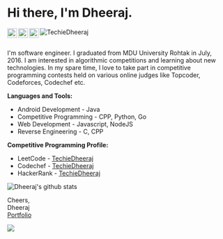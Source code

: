 # Hi there, I'm Dheeraj.

<a href="https://www.linkedin.com/in/dheeraj/">
  <img align="left" alt="Dheeraj Kakkar - LinkedIn" width="22px" src="https://cdn.jsdelivr.net/npm/simple-icons@v3/icons/linkedin.svg"/>
</a>
<a href="mailto:dheeraj.kakkar6@gmail.com">
  <img align="left" alt="Dheeraj Kakkar - Mail" width="22px" src="https://img.icons8.com/ios-glyphs/30/000000/new-post.png"/>
</a>
<a href="https://www.youtube.com/TechieDheeraj">
  <img align="left" alt="Techie Dheeraj - Youtube" width="22px" src="https://cdn.jsdelivr.net/npm/simple-icons@v3/icons/youtube.svg"/>
</a>
<img src="https://komarev.com/ghpvc/?username=TechieDheeraj" alt="TechieDheeraj"/>
<br />
<br />

I'm software engineer. I graduated from MDU University Rohtak in July, 2016. I am interested in algorithmic competitions and learning about new technologies. In my spare time, I love to take part in competitive programming contests held on various online judges like Topcoder, Codeforces, Codechef etc.

**Languages and Tools:**
- Android Development - Java
- Competitive Programming - CPP, Python, Go
- Web Development - Javascript, NodeJS
- Reverse Engineering - C, CPP

**Competitive Programming Profile:**
- LeetCode - [TechieDheeraj](https://www.leetcode.com/TechieDheeraj)
- Codechef - [TechieDheeraj](https://www.codechef.com/users/TechieDheeraj)
- HackerRank - [TechieDheeraj](https://www.hackerrank.com/r00tdk)
<!--
- <a href="https://binarysearch.com/@/TechieDheeraj"><img src="https://binarysearch.com/api/shields/TechieDheeraj"></a><a href="https://codeforces.com/profile/div24ever"><img src="https://run.kaist.ac.kr/badges/codeforces/div24ever.svg"></a>
<a href="https://www.topcoder.com/members/TechieDheeraj"><img src="https://run.kaist.ac.kr/badges/topcoder/TechieDheeraj.svg"></a>
<a href="https://atcoder.jp/users/TechieDheeraj"><img src="https://run.kaist.ac.kr/badges/atcoder/TechieDheeraj.svg"></a>

<a href="https://stackoverflow.com/users/5258585/TechieDheeraj"><img src="https://stackoverflow.com/users/flair/5258585.png?theme=dark" width="208" height="58" alt="profile for Dushyant Singh at Stack Overflow, Q&amp;A for professional and enthusiast programmers" title="profile for Dushyant Singh at Stack Overflow, Q&amp;A for professional and enthusiast programmers"></a>
![Project Euler progress](http://projecteuler.net/profile/TechieDheeraj.png?theme=dark)
-->

![Dheeraj's github stats](https://github-readme-stats.vercel.app/api?username=TechieDheeraj&show_icons=true&title_color=00ff41&icon_color=82eefd&text_color=afafaf&bg_color=151515)

Cheers,<br />
Dheeraj<br />
[Portfolio](https://r00tdk.in)

![](https://komarev.com/ghpvc/?username=TechieDheeraj)
<!--
**TechieDheeraj/TechieDheeraj** is a ✨ _special_ ✨ repository because its `README.md` (this file) appears on your GitHub profile.

Here are some ideas to get you started:

- 🔭 I’m currently working on ...
- 🌱 I’m currently learning ...
- 👯 I’m looking to collaborate on ...
- 🤔 I’m looking for help with ...
- 💬 Ask me about ...
- 📫 How to reach me: ...
- 😄 Pronouns: ...
- ⚡ Fun fact: ...
-->
